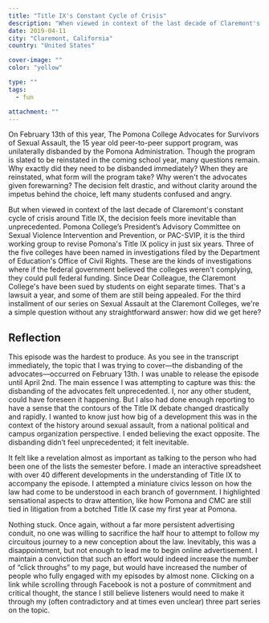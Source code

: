```yaml
---
title: "Title IX's Constant Cycle of Crisis"
description: "When viewed in context of the last decade of Claremont's constant cycle of crisis around Title IX, the decision feels more inevitable than unprecedented. For the third installment of our series on Sexual Assault at the Claremont Colleges, we ask a simple question without any straightforward answer: how did we get here?"
date: 2019-04-11
city: "Claremont, California"
country: "United States"

cover-image: ""
color: "yellow"

type: ""
tags:
  - fun

attachment: ""
---
```


On February 13th of this year, The Pomona College Advocates for Survivors of Sexual Assault, the 15 year old peer-to-peer support program, was unilaterally disbanded by the Pomona Administration. Though the program is slated to be reinstated in the coming school year, many questions remain. Why exactly did they need to be disbanded immediately? When they are reinstated, what form will the program take? Why weren't the advocates given forewarning? The decision felt drastic, and without clarity around the impetus behind the choice, left many students confused and angry.

But when viewed in context of the last decade of Claremont's constant cycle of crisis around Title IX, the decision feels more inevitable than unprecedented. Pomona College’s President’s Advisory Committee on Sexual Violence Intervention and Prevention, or PAC-SVIP, it is the third working group to revise Pomona's Title IX policy in just six years. Three of the five colleges have been named in investigations filed by the Department of Education's Office of Civil Rights. These are the kinds of investigations where if the federal government believed the colleges weren't complying, they could pull federal funding. Since Dear Colleague, the Claremont College's have been sued by students on eight separate times. That's a lawsuit a year, and some of them are still being appealed. For the third installment of our series on Sexual Assault at the Claremont Colleges, we're a simple question without any straightforward answer: how did we get here?

## Reflection

This episode was the hardest to produce. As you see in the transcript immediately, the topic that I was trying to cover—the disbanding of the advocates—occurred on February 13th. I was unable to release the episode until April 2nd. The main essence I was attempting to capture was this: the disbanding of the advocates felt unprecedented. I, nor any other student, could have foreseen it happening. But I also had done enough reporting to have a sense that the contours of the Title IX debate changed drastically and rapidly. I wanted to know just how big of a development this was in the context of the history around sexual assault, from a national political and campus organization perspective. I ended believing the exact opposite. The disbanding didn’t feel unprecedented; it felt inevitable.

It felt like a revelation almost as important as talking to the person who had been one of the lists the semester before. I made an interactive spreadsheet with over 40 different developments in the understanding of Title IX to accompany the episode. I attempted a miniature civics lesson on how the law had come to be understood in each branch of government. I highlighted sensational aspects to draw attention, like how Pomona and CMC are still tied in litigation from a botched Title IX case my first year at Pomona.

Nothing stuck. Once again, without a far more persistent advertising conduit, no one was willing to sacrifice the half hour to attempt to follow my circuitous journey to a new conception about the law. Inevitably, this was a disappointment, but not enough to lead me to begin online advertisement. I maintain a conviction that such an effort would indeed increase the number of “click throughs” to my page, but would have increased the number of people who fully engaged with my episodes by almost none. Clicking on a link while scrolling through Facebook is not a posture of commitment and critical thought, the stance I still believe listeners would need to make it through my (often contradictory and at times even unclear) three part series on the topic.
